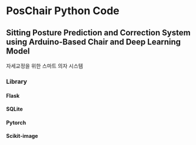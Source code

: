 # PosChair Python Code
## Sitting Posture Prediction and Correction System using Arduino-Based Chair and Deep Learning Model
자세교정을 위한 스마트 의자 시스템

### Library
#### Flask
#### SQLite
#### Pytorch
#### Scikit-image
